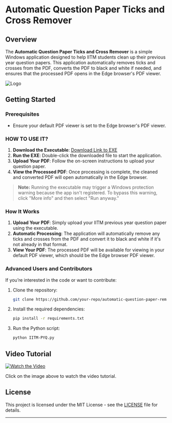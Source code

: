 

# Automatic Question Paper Ticks and Cross Remover


## Overview

The **Automatic Question Paper Ticks and Cross Remover** is a simple Windows application designed to help IITM students clean up their previous year question papers. This application automatically removes ticks and crosses from the PDF, converts the PDF to black and white if needed, and ensures that the processed PDF opens in the Edge browser's PDF viewer.

![Logo](https://cdn.discordapp.com/attachments/822827692754731038/1278315541836333076/Webp.net-resizeimage.png?ex=66d05b9f&is=66cf0a1f&hm=02aa50e7f48a93cb5ff5134a44b938c31070b55e1322afd32634415ec0e34700&)

## Getting Started

### Prerequisites

- Ensure your default PDF viewer is set to the Edge browser's PDF viewer.

### HOW TO USE IT?

1. **Download the Executable**: [Download Link to EXE](https://mega.nz/file/Eq8DHLQK#qrXKtKuAtjqwm-fDs6K10JNHTEJ9PfqkdE6eqw56A7Q)
2. **Run the EXE**: Double-click the downloaded file to start the application.
3. **Upload Your PDF**: Follow the on-screen instructions to upload your question paper.
4. **View the Processed PDF**: Once processing is complete, the cleaned and converted PDF will open automatically in the Edge browser.

> **Note:** Running the executable may trigger a Windows protection warning because the app isn't registered. To bypass this warning, click "More info" and then select "Run anyway."


### How It Works

1. **Upload Your PDF**: Simply upload your IITM previous year question paper using the executable.
2. **Automatic Processing**: The application will automatically remove any ticks and crosses from the PDF and convert it to black and white if it's not already in that format.
3. **View Your PDF**: The processed PDF will be available for viewing in your default PDF viewer, which should be the Edge browser PDF viewer.


### Advanced Users and Contributors

If you’re interested in the code or want to contribute:

1. Clone the repository:
   ```bash
   git clone https://github.com/your-repo/automatic-question-paper-remover.git
   ```
2. Install the required dependencies:
   ```bash
   pip install -r requirements.txt
   ```
3. Run the Python script:
   ```bash
   python IITM-PYQ.py
   ```

## Video Tutorial

[![Watch the Video](https://cdn.discordapp.com/attachments/822827692754731038/1278314042997608478/image.png?ex=66d05a39&is=66cf08b9&hm=397a370a9f04a795364fd3dc43da8b6e466c4479f48a3362a8b4843853da538a&)](https://www.youtube.com/watch?v=nfldwI1swIM)

Click on the image above to watch the video tutorial.


## License

This project is licensed under the MIT License - see the [LICENSE](LICENSE) file for details.

---
